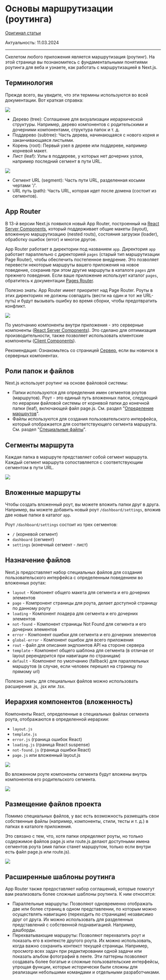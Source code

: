# Основы маршрутизации (роутинга)

[Оригинал статьи](https://nextjs.org/docs/app/building-your-application/routing)

Актуальность: 11.03.2024

---



Скелетом любого приложения является маршрутизация (роутинг). На этой странице вы познакомитесь с фундаментальными понятиями роутинга для веба и узнаете, как работать с маршрутизацией в Next.js.

## Терминология

Прежде всего, вы увидите, что эти термины используются во всей документации. Вот краткая справка:

![](images/routing/terminology-component-tree.avif)

* Дерево (tree): Соглашение для визуализации иерархической структуры. Например, дерево компонентов с родительскими и дочерними компонентами, структура папок и т. д.
* Поддерево (subtree): Часть дерева, начинающаяся с нового корня и заканчивающаяся листьями.
* Корень (root): Первый узел в дереве или поддереве, например корневой макет.
* Лист (leaf): Узлы в поддереве, у которых нет дочерних узлов, например последний сегмент в пути URL.

![](images/routing/terminology-url-anatomy.avif)

* Сегмент URL (segment): Часть пути URL, разделенная косыми чертами '/'.
* URL путь (path): Часть URL, которая идет после домена (состоит из сегментов).

## App Router

В 13-й версии Next.js появился новый App Router, построенный на [React Server Components](https://nextjs.org/docs/app/building-your-application/rendering/server-components), который поддерживает общие макеты (layout), вложенную маршрутизацию (nested routs), состояния загрузки (loader), обработку ошибок (error) и многое другое.

App Router работает в директории под названием `app`. Директория `app` работает параллельно с директорией `pages` (старый тип маршрутизации Page Router), чтобы обеспечить постепенное внедрение. Это позволяет перевести некоторые маршруты вашего приложения на новое поведение, сохранив при этом другие маршруты в каталоге `pages` для прежнего поведения. Если ваше приложение использует каталог `pages`, обратитесь к документации [Pages Router](https://nextjs.org/docs/pages/building-your-application/routing).

Полезно знать: App Router имеет приоритет над Page Router. Роуты в этих директориях не должны совпадать (вести на один и тот же URL-путь) и будут вызывать ошибку во время сборки, чтобы предотвратить конфликт.

![](images/routing/next-router-directories.avif)

По умолчанию компоненты внутри приложения - это серверные компоненты ([React Server Components](https://nextjs.org/docs/app/building-your-application/rendering/server-components)). Это сделано для оптимизация производительности, также позволяет использовать клиентские компоненты ([Client Components](https://nextjs.org/docs/app/building-your-application/rendering/client-components)).

Рекомендация: Ознакомьтесь со страницей [Сервер](https://nextjs.org/docs/app/building-your-application/rendering/server-components), если вы новичок в серверных компонентах.

## Роли папок и файлов

Next.js использует роутинг на основе файловой системы:

* Папки используются для определения имен сегментов роутов (маршрутов). Роут - это единый путь вложенных папок, следующий по иерархии файловой системы от корневой папки до конечной папки (leaf), включающей файл page.js. См. раздел "[Определение маршрутов](https://nextjs.org/docs/app/building-your-application/routing/defining-routes)".
* Файлы используются для создания пользовательского интерфейса, который отображается для соответствующего сегмента маршрута. См. раздел "[Специальные файлы](https://nextjs.org/docs/app/building-your-application/routing#file-conventions)".

## Сегменты маршрута

Каждая папка в маршруте представляет собой сегмент маршрута. Каждый сегмент маршрута сопоставляется с соответствующим сегментом в пути URL.

![](images/routing/route-segments-to-path-segments.avif)

## Вложенные маршруты

Чтобы создать вложенный роут, вы можете вложить папки друг в друга. Например, вы можете добавить новый роут `/dashboard/settings`, вложив две новые папки в каталог `app`.

Роут `/dashboard/settings` состоит из трех сегментов:

* `/` (корневой сегмент)
* `dashboard` (сегмент)
* `settings` (конечный сегмент - лист)

## Назначение файлов

Next.js предоставляет набор специальных файлов для создания пользовательского интерфейса с определенным поведением во вложенных роутах:

* `layout` - Компонент общего макета для сегмента и его дочерних элементов
* `page` - Компронент страницы для роута, делает доступной страницу по данному роуту
* `loading` - Компонент лоадера для сегмента и его дочерних элементов
* `not-found` - Компонент страницы Not Found для сегмента и его дочерних элементов
* `error` - Компонент ошибки для сегмента и его дочерних элементов
* `global-error` - Компонент ошибок для всего приложения
* `rout` - файл для описания эндпоинтов API на стороне сервера
* `template` - Компонент общего шаблона для сегмента (в отличае от layout ререндерится при навигации по страницам)
* `default` - Компонент по умолчанию (fallback) для параллельных маршрутов (в случае, если человек перешел на страницу по прямому url)

Полезно знать: для специальных файлов можно использовать расширения .js, .jsx или .tsx.

## Иерархия компонентов (вложенность)

Компоненты React, определенные в специальных файлах сегмента роута, отображаются в определенной иерархии:

* `layout.js`
* `template.js`
* `error.js` (граница ошибок React)
* `loading.js` (граница React suspense)
* `not-found.js` (граница ошибки React)
* `page.js` или вложенный layout.js

![](images/routing/file-conventions-component-hierarchy.avif)

Во вложенном роуте компоненты сегмента будут вложены внутрь компонентов его родительского сегмента.

![](images/routing/nested-file-conventions-component-hierarchy.avif)

## Размещение файлов проекта

Помимо специальных файлов, у вас есть возможность размещать свои собственные файлы (например, компоненты, стили, тесты и т. д.) в папках в каталоге приложения.

Это связано с тем, что, хотя папки определяют роуты, но только содержимое файлов page.js или route.js делают доступными имена сегментов роута (имя папки станет маршрутом, только если внутри есть файл page.js или route.js).

![](images/routing/project-organization-colocation.avif)

## Расширенные шаблоны роутинга

App Router также предоставляет набор соглашений, которые помогут вам реализовать более сложные шаблоны роутинга. К ним относятся:

* Параллельные маршруты: Позволяют одновременно отображать две или более страниц в одном представлении, по которым можно осуществлять навигацию (переходить по страницам) независимо друг от друга. Их можно использовать для разделенных представлений с собственной поднавигацией. Например, дашборды.
* Перехватывающие маршруты: Позволяют перехватить роут и показать его в контексте другого роута. Их можно использовать, когда важно сохранить контекст текущей страницы. Например, просмотр всех задач при редактировании одной задачи или показать альбом фотографий в ленте.
  Эти паттерны позволяют создавать более богатые и сложные пользовательские интерфейсы, упрощая функции, которые исторически были сложны для реализации небольшими командами и отдельными разработчиками.
